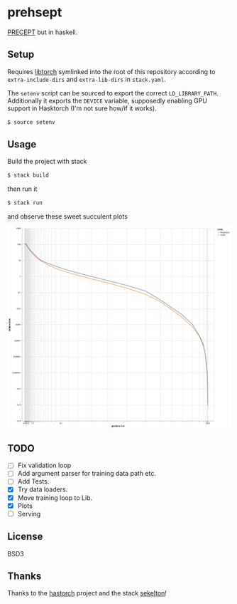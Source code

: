 # prehsept

[PRECEPT](https://github.com/electronics-and-drives/precept) but in haskell.

## Setup

Requires [libtorch](https://pytorch.org/get-started/locally/) symlinked into
the root of this repository according to `extra-include-dirs` and
`extra-lib-dirs` in `stack.yaml`.

The `setenv` script can be sourced to export the correct `LD_LIBRARY_PATH`.
Additionally it exports the `DEVICE` variable, supposedly enabling GPU support
in Hasktorch (I'm not sure how/if it works).

```sh
$ source setenv
```

## Usage

Build the project with stack

```sh
$ stack build
```

then run it

```sh
$ stack run
```

and observe these sweet succulent plots

![](./doc/visualization.svg)

## TODO

- [ ] Fix validation loop
- [ ] Add argument parser for training data path etc.
- [ ] Add Tests.
- [X] Try data loaders. 
- [X] Move training loop to Lib.
- [X] Plots
- [ ] Serving

## License

BSD3

## Thanks

Thanks to the [hastorch](https://github.com/hasktorch/hasktorch) project and
the stack [sekelton](https://github.com/hasktorch/hasktorch-stack-skeleton)!
